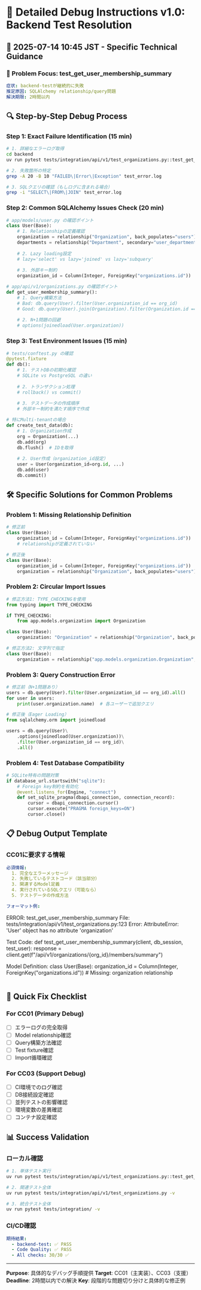 # 🔧 Detailed Debug Instructions v1.0: Backend Test Resolution

## 📅 2025-07-14 10:45 JST - Specific Technical Guidance

### 🎯 Problem Focus: test_get_user_membership_summary

```yaml
症状: backend-testが継続的に失敗
推定原因: SQLAlchemy relationship/query問題
解決期限: 2時間以内
```

## 🔍 Step-by-Step Debug Process

### Step 1: Exact Failure Identification (15 min)
```bash
# 1. 詳細なエラーログ取得
cd backend
uv run pytest tests/integration/api/v1/test_organizations.py::test_get_user_membership_summary -vvs --tb=long > test_error.log 2>&1

# 2. 失敗箇所の特定
grep -A 20 -B 10 "FAILED\|Error\|Exception" test_error.log

# 3. SQLクエリの確認（もしログに含まれる場合）
grep -i "SELECT\|FROM\|JOIN" test_error.log
```

### Step 2: Common SQLAlchemy Issues Check (20 min)
```python
# app/models/user.py の確認ポイント
class User(Base):
    # 1. Relationshipの定義確認
    organization = relationship("Organization", back_populates="users")
    departments = relationship("Department", secondary="user_departments")
    
    # 2. Lazy loading設定
    # lazy='select' vs lazy='joined' vs lazy='subquery'
    
    # 3. 外部キー制約
    organization_id = Column(Integer, ForeignKey("organizations.id"))

# app/api/v1/organizations.py の確認ポイント
def get_user_membership_summary():
    # 1. Query構築方法
    # Bad: db.query(User).filter(User.organization_id == org_id)
    # Good: db.query(User).join(Organization).filter(Organization.id == org_id)
    
    # 2. N+1問題の回避
    # options(joinedload(User.organization))
```

### Step 3: Test Environment Issues (15 min)
```python
# tests/conftest.py の確認
@pytest.fixture
def db():
    # 1. テストDBの初期化確認
    # SQLite vs PostgreSQL の違い
    
    # 2. トランザクション処理
    # rollback() vs commit()
    
    # 3. テストデータの作成順序
    # 外部キー制約を満たす順序で作成

# 特にMulti-tenantの場合
def create_test_data(db):
    # 1. Organization作成
    org = Organization(...)
    db.add(org)
    db.flush()  # IDを取得
    
    # 2. User作成（organization_id設定）
    user = User(organization_id=org.id, ...)
    db.add(user)
    db.commit()
```

## 🛠️ Specific Solutions for Common Problems

### Problem 1: Missing Relationship Definition
```python
# 修正前
class User(Base):
    organization_id = Column(Integer, ForeignKey("organizations.id"))
    # relationshipが定義されていない

# 修正後
class User(Base):
    organization_id = Column(Integer, ForeignKey("organizations.id"))
    organization = relationship("Organization", back_populates="users")
```

### Problem 2: Circular Import Issues
```python
# 修正方法1: TYPE_CHECKINGを使用
from typing import TYPE_CHECKING

if TYPE_CHECKING:
    from app.models.organization import Organization

class User(Base):
    organization: "Organization" = relationship("Organization", back_populates="users")

# 修正方法2: 文字列で指定
class User(Base):
    organization = relationship("app.models.organization.Organization", back_populates="users")
```

### Problem 3: Query Construction Error
```python
# 修正前（N+1問題あり）
users = db.query(User).filter(User.organization_id == org_id).all()
for user in users:
    print(user.organization.name)  # 各ユーザーで追加クエリ

# 修正後（Eager Loading）
from sqlalchemy.orm import joinedload

users = db.query(User)\
    .options(joinedload(User.organization))\
    .filter(User.organization_id == org_id)\
    .all()
```

### Problem 4: Test Database Compatibility
```python
# SQLite特有の問題対策
if database_url.startswith("sqlite"):
    # Foreign key制約を有効化
    @event.listens_for(Engine, "connect")
    def set_sqlite_pragma(dbapi_connection, connection_record):
        cursor = dbapi_connection.cursor()
        cursor.execute("PRAGMA foreign_keys=ON")
        cursor.close()
```

## 📋 Debug Output Template

### CC01に要求する情報
```yaml
必須情報:
  1. 完全なエラーメッセージ
  2. 失敗しているテストコード（該当部分）
  3. 関連するModel定義
  4. 実行されているSQLクエリ（可能なら）
  5. テストデータの作成方法

フォーマット例:
  ```
  ERROR: test_get_user_membership_summary
  File: tests/integration/api/v1/test_organizations.py:123
  Error: AttributeError: 'User' object has no attribute 'organization'
  
  Test Code:
  def test_get_user_membership_summary(client, db_session, test_user):
      response = client.get(f"/api/v1/organizations/{org_id}/members/summary")
      
  Model Definition:
  class User(Base):
      organization_id = Column(Integer, ForeignKey("organizations.id"))
      # Missing: organization relationship
  ```
```

## 🚀 Quick Fix Checklist

### For CC01 (Primary Debug)
- [ ] エラーログの完全取得
- [ ] Model relationship確認
- [ ] Query構築方法確認
- [ ] Test fixture確認
- [ ] Import循環確認

### For CC03 (Support Debug)
- [ ] CI環境でのログ確認
- [ ] DB接続設定確認
- [ ] 並列テストの影響確認
- [ ] 環境変数の差異確認
- [ ] コンテナ設定確認

## 📊 Success Validation

### ローカル確認
```bash
# 1. 単体テスト実行
uv run pytest tests/integration/api/v1/test_organizations.py::test_get_user_membership_summary -v

# 2. 関連テスト全体
uv run pytest tests/integration/api/v1/test_organizations.py -v

# 3. 統合テスト全体
uv run pytest tests/integration/ -v
```

### CI/CD確認
```yaml
期待結果:
  - backend-test: ✅ PASS
  - Code Quality: ✅ PASS
  - All checks: 30/30 ✅
```

---

**Purpose**: 具体的なデバッグ手順提供
**Target**: CC01（主実装）、CC03（支援）
**Deadline**: 2時間以内での解決
**Key**: 段階的な問題切り分けと具体的な修正例